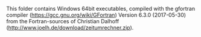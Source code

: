 This folder contains Windows 64bit executables, compiled with the gfortran compiler (https://gcc.gnu.org/wiki/GFortran) Version 6.3.0 (2017-05-30) from the Fortran-sources of Christian Dalhoff (http://www.joelh.de/download/zeitumrechner.zip).
